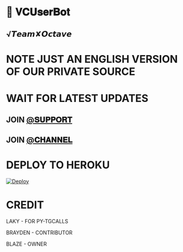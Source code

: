 # 📀 𝐕𝐂𝐔𝐬𝐞𝐫𝐁𝐨𝐭

## √𝙏𝙚𝙖𝙢✘𝙊𝙘𝙩𝙖𝙫𝙚

# NOTE JUST AN ENGLISH VERSION OF OUR PRIVATE SOURCE 

# WAIT FOR LATEST UPDATES

## JOIN [@𝐒𝐔𝐏𝐏𝐎𝐑𝐓](HTTPS://T.ME/OctaveSupport) 

## JOIN [@𝐂𝐇𝐀𝐍𝐍𝐄𝐋](HTTPS://T.ME/OctaveUpdates) 

# DEPLOY TO HEROKU 


[![Deploy](https://www.herokucdn.com/deploy/button.svg)](https://heroku.com/deploy?template=https://github.com/drlucifer2003/SMSMAAASSSAAA)

# CREDIT

LAKY - FOR PY-TGCALLS

BRAYDEN - CONTRIBUTOR

BLAZE - OWNER
